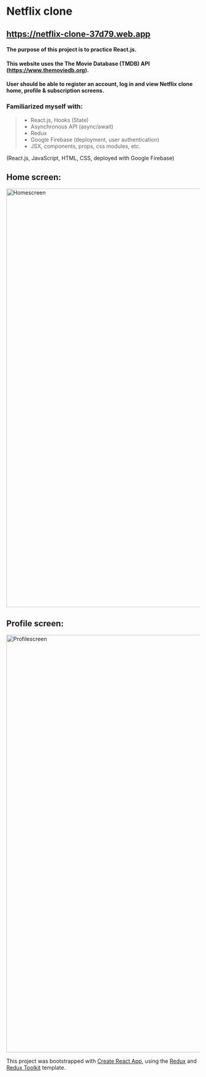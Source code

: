 # Netflix clone
## https://netflix-clone-37d79.web.app

#### The purpose of this project is to practice React.js.

#### This website uses the The Movie Database (TMDB) API (https://www.themoviedb.org).
#### User should be able to register an account, log in and view Netflix clone home, profile & subscription screens.

### Familiarized myself with: 
> - React.js, Hooks (State)
> - Asynchronous API (async/await)
> - Redux
> - Google Firebase (deployment, user authentication)
> - JSX, components, props, css modules, etc.

(React.js, JavaScript, HTML, CSS, deployed with Google Firebase)

## Home screen:
<img width="1091" alt="Homescreen" src="https://user-images.githubusercontent.com/100220912/191014754-2b22bdbe-ae77-43ec-9280-905d6bd746f0.png">

## Profile screen:
<img width="1088" alt="Profilescreen" src="https://user-images.githubusercontent.com/100220912/191014784-5b9db20f-1315-4575-8929-4b6504eb30f0.png">


This project was bootstrapped with [Create React App](https://github.com/facebook/create-react-app), using the [Redux](https://redux.js.org/) and [Redux Toolkit](https://redux-toolkit.js.org/) template.

